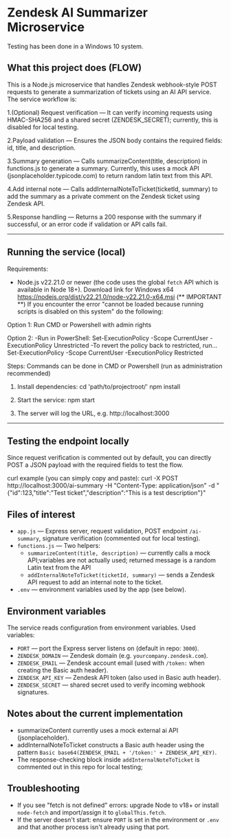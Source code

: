 
Zendesk AI Summarizer Microservice
=================================
Testing has been done in a Windows 10 system.

What this project does (FLOW)
----------------------
This is a Node.js microservice that handles Zendesk webhook-style POST requests to generate a summarization of tickets using an AI API service. The service workflow is:

1.(Optional) Request verification — It can verify incoming requests using HMAC-SHA256 and a shared secret (ZENDESK_SECRET); currently, this is disabled for local testing. 

2.Payload validation — Ensures the JSON body contains the required fields: id, title, and description. 

3.Summary generation — Calls summarizeContent(title, description) in functions.js to generate a summary. Currently, this uses a mock API (jsonplaceholder.typicode.com) to return random latin text from this API.

4.Add internal note — Calls addInternalNoteToTicket(ticketId, summary) to add the summary as a private comment on the Zendesk ticket using Zendesk API.

5.Response handling — Returns a 200 response with the summary if successful, or an error code if validation or API calls fail.


---------------------------
Running the service (local)
---------------------------
Requirements:
- Node.js v22.21.0 or newer (the code uses the global `fetch` API which is available in Node 18+). Download link for Windows x64 https://nodejs.org/dist/v22.21.0/node-v22.21.0-x64.msi
(** IMPORTANT **) If you encounter the error "cannot be loaded because running scripts is disabled on this system" do the following:

Option 1:
Run CMD or Powershell with admin rights

Option 2:
-Run in PowerShell:
Set-ExecutionPolicy -Scope CurrentUser -ExecutionPolicy Unrestricted
-To revert the policy back to restricted, run...
Set-ExecutionPolicy -Scope CurrentUser -ExecutionPolicy Restricted

Steps:
Commands can be done in CMD or Powershell (run as administration recommended)

1. Install dependencies:
cd 'path/to/projectroot/'
npm install

2. Start the service:
npm start

3. The server will log the URL, e.g. http://localhost:3000

---------------------------
Testing the endpoint locally
---------------------------
Since request verification is commented out by default, you can directly POST a JSON payload with the required fields to test the flow.

curl example (you can simply copy and paste):
curl -X POST http://localhost:3000/ai-summary -H "Content-Type: application/json" -d "{\"id\":123,\"title\":\"Test ticket\",\"description\":\"This is a test description\"}"




Files of interest
-----------------
- `app.js` — Express server, request validation, POST endpoint `/ai-summary`, signature verification (commented out for local testing).
- `functions.js` — Two helpers:
	- `summarizeContent(title, description)` — currently calls a mock API;variables are not actually used; returned message is a random Latin text from the API
	- `addInternalNoteToTicket(ticketId, summary)` — sends a Zendesk API request to add an internal note to the ticket.
- `.env` — environment variables used by the app (see below).

Environment variables
---------------------
The service reads configuration from environment variables.
Used variables:
- `PORT` — port the Express server listens on (default in repo: `3000`).
- `ZENDESK_DOMAIN` — Zendesk domain (e.g. `yourcompany.zendesk.com`).
- `ZENDESK_EMAIL` — Zendesk account email (used with `/token:` when creating the Basic auth header).
- `ZENDESK_API_KEY` — Zendesk API token (also used in Basic auth header).
- `ZENDESK_SECRET` — shared secret used to verify incoming webhook signatures.


Notes about the current implementation
-------------------------------------
- summarizeContent currently uses a mock external ai API (jsonplaceholder).
- addInternalNoteToTicket constructs a Basic auth header using the pattern `Basic base64(ZENDESK_EMAIL + '/token:' + ZENDESK_API_KEY)`.
- The response-checking block inside `addInternalNoteToTicket` is commented out in this repo for local testing;

Troubleshooting
---------------
- If you see "fetch is not defined" errors: upgrade Node to v18+ or install `node-fetch` and import/assign it to `globalThis.fetch`.
- If the server doesn't start: ensure `PORT` is set in the environment or `.env` and that another process isn't already using that port.
